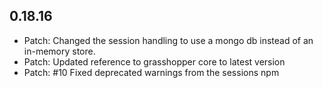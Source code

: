 ## 0.18.16

* Patch: Changed the session handling to use a mongo db instead of an in-memory store.
* Patch: Updated reference to grasshopper core to latest version
* Patch: #10 Fixed deprecated warnings from the sessions npm
